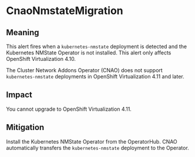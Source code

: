 # CnaoNmstateMigration
<!-- Edited by Jiří Herrmann, 8 Nov 2022 -->

## Meaning

This alert fires when a `kubernetes-nmstate` deployment is detected and the
Kubernetes NMState Operator is not installed. This alert only affects OpenShift
Virtualization 4.10.

The Cluster Network Addons Operator (CNAO) does not support `kubernetes-nmstate`
deployments in OpenShift Virtualization 4.11 and later.

## Impact

You cannot upgrade to OpenShift Virtualization 4.11.

## Mitigation

Install the Kubernetes NMState Operator from the OperatorHub. CNAO automatically
transfers the `kubernetes-nmstate` deployment to the Operator.
